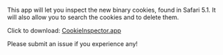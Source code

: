 This app will let you inspect the new binary cookies, found in Safari 5.1.  It will also allow you to search the cookies and to delete them.

Click to download: [CookieInspector.app](https://github.com/downloads/sgonyea/CookieInspector/CookieInspector.zip)

Please submit an issue if you experience any!
